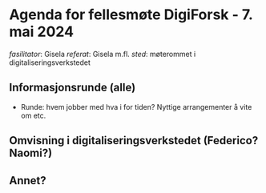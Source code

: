 # Agenda for fellesmøte DigiForsk - 7. mai 2024

*fasilitator*: Gisela 
*referat*: Gisela m.fl.
*sted*:  møterommet i digitaliseringsverkstedet

## Informasjonsrunde (alle)

- Runde: hvem jobber med hva i for tiden? Nyttige arrangementer å vite om etc.

## Omvisning i digitaliseringsverkstedet (Federico? Naomi?)

## Annet?
